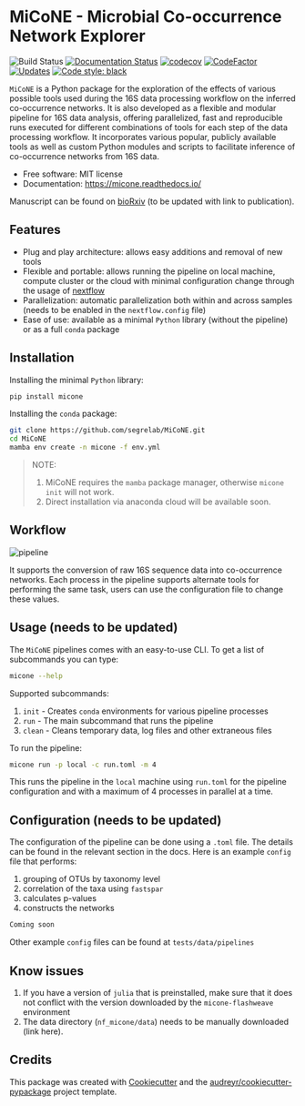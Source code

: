 # MiCoNE - Microbial Co-occurrence Network Explorer

![Build Status](https://github.com/segrelab/MiCoNE/workflows/build/badge.svg)
[![Documentation Status](https://readthedocs.org/projects/micone/badge/?version=latest)](https://micone.readthedocs.io/en/latest/?badge=latest)
[![codecov](https://codecov.io/gh/segrelab/MiCoNE/branch/master/graph/badge.svg?token=2tKiI0lUJb)](https://codecov.io/gh/segrelab/MiCoNE)
[![CodeFactor](https://www.codefactor.io/repository/github/segrelab/micone/badge)](https://www.codefactor.io/repository/github/segrelab/micone)
[![Updates](https://pyup.io/repos/github/segrelab/MiCoNE/shield.svg)](https://pyup.io/repos/github/segrelab/MiCoNE/)
[![Code style: black](https://img.shields.io/badge/code%20style-black-000000.svg)](https://github.com/ambv/black)

`MiCoNE` is a Python package for the exploration of the effects of various possible tools used during the 16S data processing workflow on the inferred co-occurrence networks.
It is also developed as a flexible and modular pipeline for 16S data analysis, offering parallelized, fast and reproducible runs executed for different combinations of tools for each step of the data processing workflow.
It incorporates various popular, publicly available tools as well as custom Python modules and scripts to facilitate inference of co-occurrence networks from 16S data.

- Free software: MIT license
- Documentation: <https://micone.readthedocs.io/>

Manuscript can be found on [bioRxiv](https://www.biorxiv.org/content/10.1101/2020.09.23.309781v2) (to be updated with link to publication).

## Features

- Plug and play architecture: allows easy additions and removal of new tools
- Flexible and portable: allows running the pipeline on local machine, compute cluster or the cloud with minimal configuration change through the usage of [nextflow](www.nextflow.io)
- Parallelization: automatic parallelization both within and across samples (needs to be enabled in the `nextflow.config` file)
- Ease of use: available as a minimal `Python` library (without the pipeline) or as a full `conda` package

## Installation

Installing the minimal `Python` library:

```sh
pip install micone
```

Installing the `conda` package:

```sh
git clone https://github.com/segrelab/MiCoNE.git
cd MiCoNE
mamba env create -n micone -f env.yml
```

> NOTE:
> 1. MiCoNE requires the `mamba` package manager, otherwise `micone init` will not work.
> 2. Direct installation via anaconda cloud will be available soon.


## Workflow

![pipeline](assets/pipeline.png)

It supports the conversion of raw 16S sequence data into co-occurrence networks.
Each process in the pipeline supports alternate tools for performing the same task, users can use the configuration file to change these values.

## Usage (needs to be updated)

The `MiCoNE` pipelines comes with an easy-to-use CLI. To get a list of subcommands you can type:

```bash
micone --help
```

Supported subcommands:

1. `init` - Creates `conda` environments for various pipeline processes
2. `run` - The main subcommand that runs the pipeline
3. `clean` - Cleans temporary data, log files and other extraneous files

To run the pipeline:

```bash
micone run -p local -c run.toml -m 4
```

This runs the pipeline in the `local` machine using `run.toml` for the pipeline configuration and with a maximum of 4 processes in parallel at a time.

## Configuration (needs to be updated)

The configuration of the pipeline can be done using a `.toml` file.
The details can be found in the relevant section in the docs.
Here is an example `config` file that performs:

1. grouping of OTUs by taxonomy level
2. correlation of the taxa using `fastspar`
3. calculates p-values
4. constructs the networks


```sh
Coming soon
```

Other example `config` files can be found at `tests/data/pipelines`

## Know issues

1. If you have a version of `julia` that is preinstalled, make sure that it does not conflict with the version downloaded by the `micone-flashweave` environment
2. The data directory (`nf_micone/data`) needs to be manually downloaded (link here).

## Credits

This package was created with [Cookiecutter](https://github.com/audreyr/cookiecutter) and the [audreyr/cookiecutter-pypackage](https://github.com/audreyr/cookiecutter-pypackage) project template.
